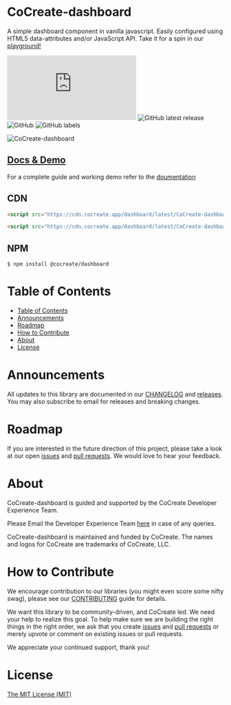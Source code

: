 # CoCreate-dashboard

A simple dashboard component in vanilla javascript. Easily configured using HTML5 data-attributes and/or JavaScript API. Take it for a spin in our [playground!](https://cocreate.app/docs/dashboard)

![GitHub file size in bytes](https://img.shields.io/github/size/CoCreate-app/CoCreate-dashboard/dist/CoCreate-dashboard.min.js?label=minified%20size&style=for-the-badge)
![GitHub latest release](https://img.shields.io/github/v/release/CoCreate-app/CoCreate-dashboard?style=for-the-badge)
![GitHub](https://img.shields.io/github/license/CoCreate-app/CoCreate-dashboard?style=for-the-badge)
![GitHub labels](https://img.shields.io/github/labels/CoCreate-app/CoCreate-dashboard/help%20wanted?style=for-the-badge)

![CoCreate-dashboard](https://cdn.cocreate.app/docs/CoCreate-dashboard.gif)

## [Docs & Demo](https://cocreate.app/docs/dashboard)

For a complete guide and working demo refer to the [doumentation](https://cocreate.app/docs/dashboard)

## CDN

```html
<script src="https://cdn.cocreate.app/dashboard/latest/CoCreate-dashboard.min.js"></script>
```

```html
<script src="https://cdn.cocreate.app/dashboard/latest/CoCreate-dashboard.min.css"></script>
```

## NPM

```shell
$ npm install @cocreate/dashboard
```

# Table of Contents

- [Table of Contents](#table-of-contents)
- [Announcements](#announcements)
- [Roadmap](#roadmap)
- [How to Contribute](#how-to-contribute)
- [About](#about)
- [License](#license)

<a name="announcements"></a>

# Announcements

All updates to this library are documented in our [CHANGELOG](https://github.com/CoCreate-app/CoCreate-dashboard/blob/master/CHANGELOG.md) and [releases](https://github.com/CoCreate-app/CoCreate-dashboard/releases). You may also subscribe to email for releases and breaking changes.

<a name="roadmap"></a>

# Roadmap

If you are interested in the future direction of this project, please take a look at our open [issues](https://github.com/CoCreate-app/CoCreate-dashboard/issues) and [pull requests](https://github.com/CoCreate-app/CoCreate-dashboard/pulls). We would love to hear your feedback.

<a name="about"></a>

# About

CoCreate-dashboard is guided and supported by the CoCreate Developer Experience Team.

Please Email the Developer Experience Team [here](mailto:develop@cocreate.app) in case of any queries.

CoCreate-dashboard is maintained and funded by CoCreate. The names and logos for CoCreate are trademarks of CoCreate, LLC.

<a name="contribute"></a>

# How to Contribute

We encourage contribution to our libraries (you might even score some nifty swag), please see our [CONTRIBUTING](https://github.com/CoCreate-app/CoCreate-dashboard/blob/master/CONTRIBUTING.md) guide for details.

We want this library to be community-driven, and CoCreate led. We need your help to realize this goal. To help make sure we are building the right things in the right order, we ask that you create [issues](https://github.com/CoCreate-app/CoCreate-dashboard/issues) and [pull requests](https://github.com/CoCreate-app/CoCreate-dashboard/pulls) or merely upvote or comment on existing issues or pull requests.

We appreciate your continued support, thank you!

# License

[The MIT License (MIT)](https://github.com/CoCreate-app/CoCreate-dashboard/blob/master/LICENSE)
